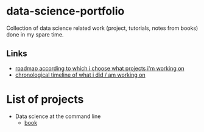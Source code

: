 # data-science-portfolio
Collection of data science related work (project, tutorials, notes from books) done in my spare time.

## Links
- [roadmap according to which i choose what projects i'm working on](https://terka.gitbook.io/wiki/meta/learning-roadmap)
- [chronological timeline of what i did / am working on](https://terka.gitbook.io/wiki/meta/learning-log)

# List of projects
- Data science at the command line
    - [book](https://www.datascienceatthecommandline.com)